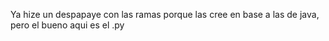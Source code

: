 Ya hize un despapaye con las ramas porque las cree en base a las de java, pero el bueno aqui es el .py
